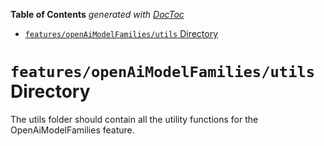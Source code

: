 <!-- START doctoc generated TOC please keep comment here to allow auto update -->
<!-- DON'T EDIT THIS SECTION, INSTEAD RE-RUN doctoc TO UPDATE -->

**Table of Contents** _generated with [DocToc](https://github.com/thlorenz/doctoc)_

- [`features/openAiModelFamilies/utils` Directory](#featuresopenaimodelfamiliesutils-directory)

<!-- END doctoc generated TOC please keep comment here to allow auto update -->

# `features/openAiModelFamilies/utils` Directory

The utils folder should contain all the utility functions for the OpenAiModelFamilies feature.
